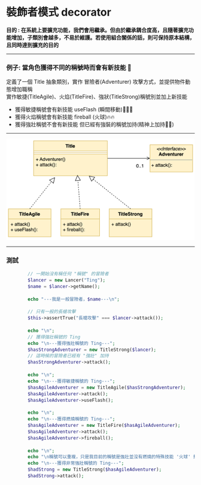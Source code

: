 # 裝飾者模式 decorator

**目的 : 在系統上要擴充功能，我們會用繼承。但由於繼承耦合度高，且隨著擴充功能增加，子類別會越多，不易於維護。若使用組合關係的話，則可保持原本結構，且同時達到擴充的目的**

---
### 例子: 當角色獲得不同的稱號時而會有新技能 🤭

定義了一個 Title 抽象類別，實作 冒險者(Adventurer) 攻擊方式，並提供物件動態增加職稱  
實作敏捷(TitleAgile)、火焰(TitleFire)、強狀(TitleStrong)稱號別並加上新技能  

- 獲得敏捷稱號會有新技能 useFlash (瞬間移動)🏃🏻💨
- 獲得火焰稱號會有新技能 fireball (火球)🔥🔥
- 獲得強壯稱號不會有新技能 但已經有強裝的稱號加持(精神上加持🤣🤣)

---
![類別圖](https://raw.githubusercontent.com/yu-sooong/ting-image/main/php-desing-patterns/decorator.drawio.png)

---
### 測試


```php
        // 一開始沒有稱任何 "稱號" 的冒險者
        $lancer = new Lancer("Ting");
        $name = $lancer->getName();

        echo "---我是一般冒險者，$name---\n";

        // 只有一般的長槍攻擊
        $this->assertTrue("長槍攻擊" === $lancer->attack());

        echo "\n";
        // 獲得強壯稱號的 Ting
        echo "\n---獲得強壯稱號的 Ting---";
        $hasStrongAdventurer = new TitleStrong($lancer);
        // 這時候的冒險者已經有 "強壯" 加持
        $hasStrongAdventurer->attack();

        echo "\n";
        echo "\n---獲得敏捷稱號的 Ting---";
        $hasAgileAdventurer = new TitleAgile($hasStrongAdventurer);
        $hasAgileAdventurer->attack();
        $hasAgileAdventurer->useFlash();

        echo "\n";
        echo "\n---獲得燃燒稱號的 Ting---";
        $hasAgileAdventurer = new TitleFire($hasAgileAdventurer);
        $hasAgileAdventurer->attack();
        $hasAgileAdventurer->fireball();

        echo "\n";
        echo "\n稱號可以重複，只是我目前的稱號是強壯並沒有燃燒的特殊技能 '火球' 夠使用";
        echo "\n---獲得非常強壯稱號的 Ting---";
        $hadStrong = new TitleStrong($hasAgileAdventurer);
        $hadStrong->attack();
```

